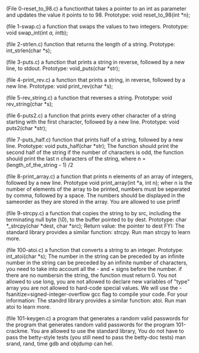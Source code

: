 (File 0-reset_to_98.c) a functionthat takes a pointer to an int as parameter and updates the value it points to to 98. Prototype: void reset_to_98(int *n);

(file 1-swap.c) a function that swaps the values to two integers. Prototype: void swap_int(int *a, int*b);

(file 2-strlen.c) function that returns the length of a string. Prototype: int_strlen(char *s);

(file 3-puts.c) a function that prints a string in reverse, followed by a new line, to stdout. Prototype: void_puts(char *str);

(file 4-print_rev.c) a function that prints a string, in reverse, followed by a new line. Prototype: void print_rev(char *s);

(file 5-rev_string.c) a function that reverses a string. Prototype: void rev_string(char *s);

(file 6-puts2.c) a function that prints every other character of a string starting with the first character, followed by a new line. Prototype: void puts2(char *str);

(file 7-puts_half.c) function that prints half of a string, followed by a new line. Prototype: void puts_half(char *str); The function should print the second half of the string if the number of characters is odd, the function should print the last n characters of the string, where n = (length_of_the_string - 1) /2

(file 8-print_array.c) a function that prints n elements of an array of integers, followed by a new line. Prototype void print_array(int *a, int n); wher n is the number of elements of the array to be printed, numbers must be seperated by comma, followed by a space. The numbers should be displayed in the sameorder as they are stored in the array. You are allowed to use printf

(file 9-strcpy.c) a function that copies the string to by src, including the terminating null byte (\0), to the buffer pointed to by dest.  Prototype: char *_strcpy(char *dest, char *src); Return value: the pointer to dest FYI: The standard library provides a similar function: strcpy. Run man strcpy to learn more.

(file 100-atoi.c) a function that converts a string to an integer. Prototype: int_atoi(char *s); The number in the string can be preceded by an infinite number in the string can be preceded by an infinite number of characters, you need to take into account all the - and + signs before the number. if there are no numbersin the string, the function must return 0. You not allowed to use long, you are not allowed to declare new variables of "type" array you are not allowed to hard-code special values. We will use the -fsanitize=signed-integer-overflow gcc flag to compile your code. For your information: The standrd library provides a similar function: atoi. Run man atoi to learn more.

(file 101-keygen.c) a program that generates a random valid passwords for the program that generates random valid passwords for the program 101-crackme. You are allowed to use the standard library, You do not have to pass the betty-style tests (you still need to pass the betty-doc tests) man srand, rand, time gdb and objdump can hel.
